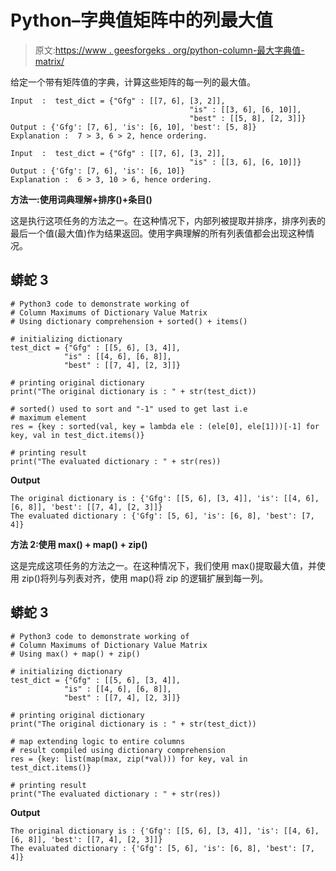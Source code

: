 # Python–字典值矩阵中的列最大值

> 原文:[https://www . geesforgeks . org/python-column-最大字典值-matrix/](https://www.geeksforgeeks.org/python-column-maximum-in-dictionary-value-matrix/)

给定一个带有矩阵值的字典，计算这些矩阵的每一列的最大值。

```
Input  :  test_dict = {"Gfg" : [[7, 6], [3, 2]],
                                        "is" : [[3, 6], [6, 10]],
                                        "best" : [[5, 8], [2, 3]]}
Output : {'Gfg': [7, 6], 'is': [6, 10], 'best': [5, 8]}
Explanation :  7 > 3, 6 > 2, hence ordering.

Input  :  test_dict = {"Gfg" : [[7, 6], [3, 2]],
                                        "is" : [[3, 6], [6, 10]]}
Output : {'Gfg': [7, 6], 'is': [6, 10]}
Explanation :  6 > 3, 10 > 6, hence ordering.

```

**方法一:使用词典理解+排序()+条目()**

这是执行这项任务的方法之一。在这种情况下，内部列被提取并排序，排序列表的最后一个值(最大值)作为结果返回。使用字典理解的所有列表值都会出现这种情况。

## 蟒蛇 3

```
# Python3 code to demonstrate working of
# Column Maximums of Dictionary Value Matrix
# Using dictionary comprehension + sorted() + items()

# initializing dictionary
test_dict = {"Gfg" : [[5, 6], [3, 4]],
            "is" : [[4, 6], [6, 8]],
            "best" : [[7, 4], [2, 3]]}

# printing original dictionary
print("The original dictionary is : " + str(test_dict))

# sorted() used to sort and "-1" used to get last i.e
# maximum element
res = {key : sorted(val, key = lambda ele : (ele[0], ele[1]))[-1] for key, val in test_dict.items()}

# printing result
print("The evaluated dictionary : " + str(res))
```

**Output**

```
The original dictionary is : {'Gfg': [[5, 6], [3, 4]], 'is': [[4, 6], [6, 8]], 'best': [[7, 4], [2, 3]]}
The evaluated dictionary : {'Gfg': [5, 6], 'is': [6, 8], 'best': [7, 4]}

```

**方法 2:使用 max() + map() + zip()**

这是完成这项任务的方法之一。在这种情况下，我们使用 max()提取最大值，并使用 zip()将列与列表对齐，使用 map()将 zip 的逻辑扩展到每一列。

## 蟒蛇 3

```
# Python3 code to demonstrate working of
# Column Maximums of Dictionary Value Matrix
# Using max() + map() + zip()

# initializing dictionary
test_dict = {"Gfg" : [[5, 6], [3, 4]],
            "is" : [[4, 6], [6, 8]],
            "best" : [[7, 4], [2, 3]]}

# printing original dictionary
print("The original dictionary is : " + str(test_dict))

# map extending logic to entire columns
# result compiled using dictionary comprehension
res = {key: list(map(max, zip(*val))) for key, val in test_dict.items()}

# printing result
print("The evaluated dictionary : " + str(res))
```

**Output**

```
The original dictionary is : {'Gfg': [[5, 6], [3, 4]], 'is': [[4, 6], [6, 8]], 'best': [[7, 4], [2, 3]]}
The evaluated dictionary : {'Gfg': [5, 6], 'is': [6, 8], 'best': [7, 4]}

```